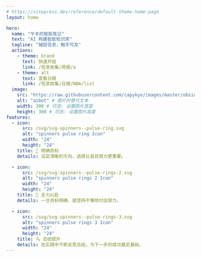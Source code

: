 ```yaml
---
# https://vitepress.dev/reference/default-theme-home-page
layout: home

hero:
  name: "午羊的智能笔记"
  text: "AI 构建智能知识库"
  tagline: "捕捉信息，触手可及"
  actions:
    - theme: brand
      text: 快速开始
      link: /信息收集/周报/a
    - theme: alt
      text: 查看日报
      link: /信息收集/日报/NBA/list
  image:
    src: "https://raw.githubusercontent.com/capykyo/images/master/obsidian/aibotnobg.webp" # 你想要插入的图片路径
    alt: "aibot" # 图片的替代文本
    width: 300 # 可选: 设置图片宽度
    height: 300 # 可选: 设置图片高度
features:
  - icon:
      src: /svg/svg-spinners--pulse-ring.svg
      alt: "spinners pulse ring Icon"
      width: "24"
      height: "24"
    title: 🎯 明确目标
    details: 设定清晰的方向，选择比盲目努力更重要。

  - icon:
      src: /svg/svg-spinners--pulse-rings-2.svg
      alt: "spinners pulse rings 2 Icon"
      width: "24"
      height: "24"
    title: 🚀 全力以赴
    details: 一旦目标明确，就坚持不懈地付出努力。

  - icon:
      src: /svg/svg-spinners--pulse-rings-3.svg
      alt: "spinners pulse rings 3 Icon"
      width: "24"
      height: "24"
    title: 🔍 总结提升
    details: 在实践中不断反思总结，为下一步的成功奠定基础。
---
```

